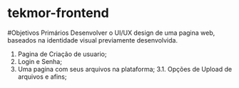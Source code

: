 # tekmor-frontend


#Objetivos Primários
Desenvolver o UI/UX design de uma pagina web, baseados na identidade visual previamente desenvolvida.
1. Pagina de Criação de usuario;
2. Login e Senha;
3. Uma pagina com seus arquivos na plataforma;
  3.1. Opções de Upload de arquivos e afins;




